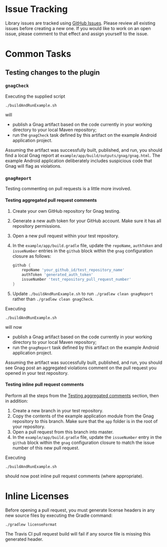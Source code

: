 # Issue Tracking

Library issues are tracked using [GitHub Issues](https://github.com/btkelly/gnag/issues). Please review all existing issues before creating a new one. If you would like to work on an open issue, please comment to that effect and assign yourself to the issue.

# Common Tasks

## Testing changes to the plugin

### `gnagCheck`

Executing the supplied script

```shell
./buildAndRunExample.sh
```

will

- publish a Gnag artifact based on the code currently in your working directory to your local Maven repository;
- run the `gnagCheck` task defined by this artifact on the example Android application project.

Assuming the artifact was successfully built, published, and run, you should find a local Gnag report at `example/app/build/outputs/gnag/gnag.html`. The example Android application deliberately includes suspicious code that Gnag will flag as violations.

### `gnagReport`

Testing commenting on pull requests is a little more involved.

#### Testing aggregated pull request comments

1. Create your own GitHub repository for Gnag testing.
2. Generate a new auth token for your GitHub account. Make sure it has all repository permissions.
3. Open a new pull request within your test repository.
4. In the `example/app/build.gradle` file, update the `repoName`, `authToken` and `issueNumber` entries in the `github` block within the `gnag` configuration closure as follows:

    ```groovy
    github {
        repoName 'your_github_id/test_repository_name'
        authToken 'generated_auth_token'
        issueNumber 'test_repository_pull_request_number'
    }
    ```

5. Update `./buildAndRunExample.sh` to run `./gradlew clean gnagReport` rather than `./gradlew clean gnagCheck`.

Executing

```shell
./buildAndRunExample.sh
```

will now

- publish a Gnag artifact based on the code currently in your working directory to your local Maven repository;
- run the `gnagReport` task defined by this artifact on the example Android application project.

Assuming the artifact was successfully built, published, and run, you should see Gnag post an aggregated violations comment on the pull request you opened in your test repository.

#### Testing inline pull request comments

Perform all the steps from the [Testing aggregated comments](#testing-aggregated-comments) section, then in addition:

1. Create a new branch in your test repository.
2. Copy the contents of the example application module from the Gnag repository to this branch. Make sure that the `app` folder is in the root of your repository.
3. Open a pull request from this branch into master.
4. In the `example/app/build.gradle` file, update the `issueNumber` entry in the `github` block within the `gnag` configuration closure to match the issue number of this new pull request.

Executing

```shell
./buildAndRunExample.sh
```

should now post inline pull request comments (where appropriate).

# Inline Licenses

Before opening a pull request, you must generate license headers in any new source files by executing the Gradle command:

```shell
./gradlew licenseFormat
```

The Travis CI pull request build will fail if any source file is missing this generated header.
